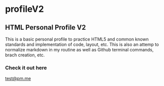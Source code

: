 # profileV2
## HTML Personal Profile V2

This is a basic personal profile to practice HTML5 and common known standards and implementation of code, layout, etc. This is also an attemp to normalize markdown in my routine as well as Github terminal commands, brach creation, etc.

### Check it out here

test@pm.me


